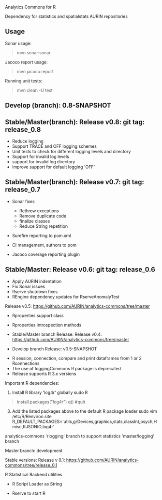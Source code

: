Analytics Commons for R

Dependency for statistics and spatialstats AURIN repositories

Usage
-----
Sonar usage:
> mvn sonar:sonar

Jacoco report usage:
> mvn jacoco:report

Running unit tests:
> mvn clean -U test


Develop (branch): 0.8-SNAPSHOT
------------------------------


Stable/Master(branch): Release v0.8: git tag: release_0.8
---------------------------------------------------------
* Reduce logging
* Support TRACE and OFF logging schemes
* Unit tests to check for different logging levels and directory
* Support for invalid log levels
* support for invalid log directory
* improve support for default logging 'OFF'


Stable/Master(branch): Release v0.7: git tag: release_0.7
---------------------------------------------------------
* Sonar fixes
    - Rethrow exceptions
    - Remove duplicate code
    - finalize classes
    - Reduce String repetition

* Surefire reporting to pom.xml
* CI management, authors to pom
* Jacoco coverage reporting plugin


Stable/Master: Release v0.6: git tag: release_0.6
-------------------------------------------------
* Apply AURIN indentation
* Fix Sonar issues
* Rserve shutdown fixes
* REngine dependency updates for RserveAnomalyTest

Release v0.5: https://github.com/AURIN/analytics-commons/tree/master
* Rproperties support class
* Rproperties introspection methods


* Stable/Master branch Release:
Release v0.4: https://github.com/AURIN/analytics-commons/tree/master

* Develop branch Release: v0.5-SNAPSHOT
- R session, connection, compare and print dataframes from 1 or 2 Rconnections 
- The use of loggingCommons R package is deprecated
- Release supports R 3.x versions

Important R dependencies:

1. Install R library 'log4r' globally
sudo R
> install.packages("log4r")
> q() #quit

3. Add the listed packages above to the default R package loader
sudo vim /etc/R/Renviron.site
R_DEFAULT_PACKAGES='utils,grDevices,graphics,stats,classInt,psych,Hmisc,RJSONIO,log4r'


analytics-commons 'rlogging' branch to support statistics 'master/logging' branch

Master branch: development

Stable versions:
Release v 0.1: https://github.com/AURIN/analytics-commons/tree/release_0.1

R Statistical Backend utilities

* R Script Loader as String

* Rserve to start R

